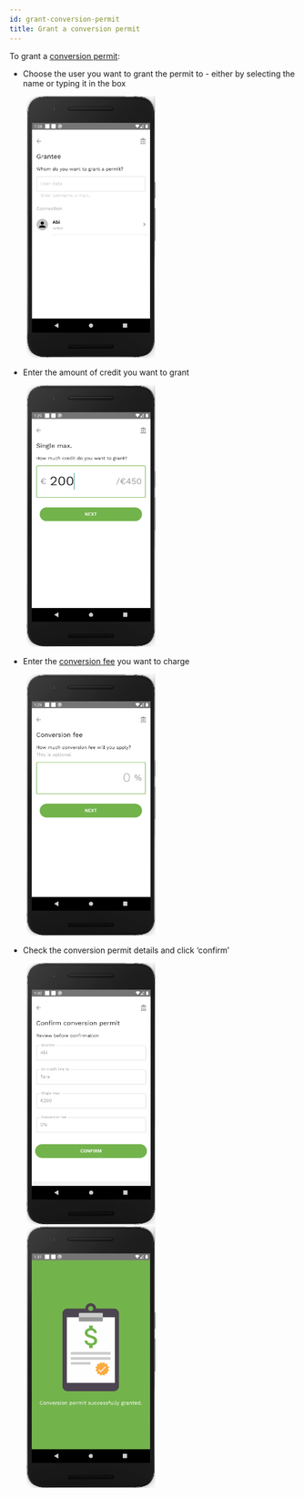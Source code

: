 ```yaml
---
id: grant-conversion-permit
title: Grant a conversion permit
---
```


To grant a [conversion permit](vocabulary.md#conversion-permit):

- Choose the user you want to grant the permit to - either by selecting the name or typing it in the box

<img src="assets/grant-cp1.png" alt="grant conversion permit" width="226" height="460" style="display: inline; margin-left: 30px;"/>

- Enter the amount of credit you want to grant

<img src="assets/grant-cp2.png" alt="grant conversion permit" width="226" height="460" style="display: inline; margin-left: 30px;"/>

- Enter the [conversion fee](vocabulary.md#conversion-fee) you want to charge

<img src="assets/grant-cp3.png" alt="grant conversion permit" width="226" height="460" style="display: inline; margin-left: 30px;"/>

- Check the conversion permit details and click ‘confirm’

<img src="assets/grant-cp4.png" alt="grant conversion permit" width="226" height="460" style="display: inline; margin-left: 30px;"/>
<img src="assets/grant-cp5.png" alt="grant conversion permit" width="226" height="460" style="display: inline; margin-left: 30px;"/>
